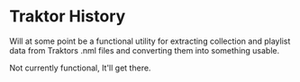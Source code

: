 # Traktor History
Will at some point be a functional utility for extracting collection and playlist data from Traktors .nml files and converting them into something usable.

Not currently functional, It'll get there.

